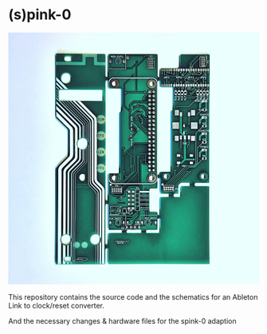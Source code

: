 <!--- View this project on [CADLAB.io](https://cadlab.io/project/1079). -->

# (s)pink-0
![pic of the spink-0 PCB adaption](https://raw.githubusercontent.com/seismicindustries/pink-0/master/hardware/spink-0.jpg)

This repository contains the source code and the schematics for an Ableton Link to clock/reset converter.

And the necessary changes & hardware files for the spink-0 adaption
